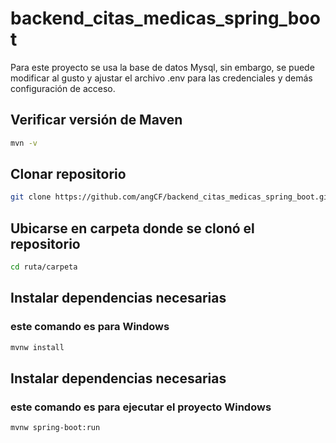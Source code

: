 # backend_citas_medicas_spring_boot
Para este proyecto se usa la base de datos Mysql, sin embargo, se puede modificar al gusto y ajustar el archivo .env para las credenciales y demás configuración de acceso.
## Verificar versión de Maven
```bash
mvn -v
```
## Clonar repositorio
```bash
git clone https://github.com/angCF/backend_citas_medicas_spring_boot.git
```
## Ubicarse en carpeta donde se clonó el repositorio
```bash
cd ruta/carpeta
```
## Instalar dependencias necesarias
### este comando es para Windows
```bash
mvnw install
```
## Instalar dependencias necesarias
### este comando es para ejecutar el proyecto Windows
```bash
mvnw spring-boot:run
```